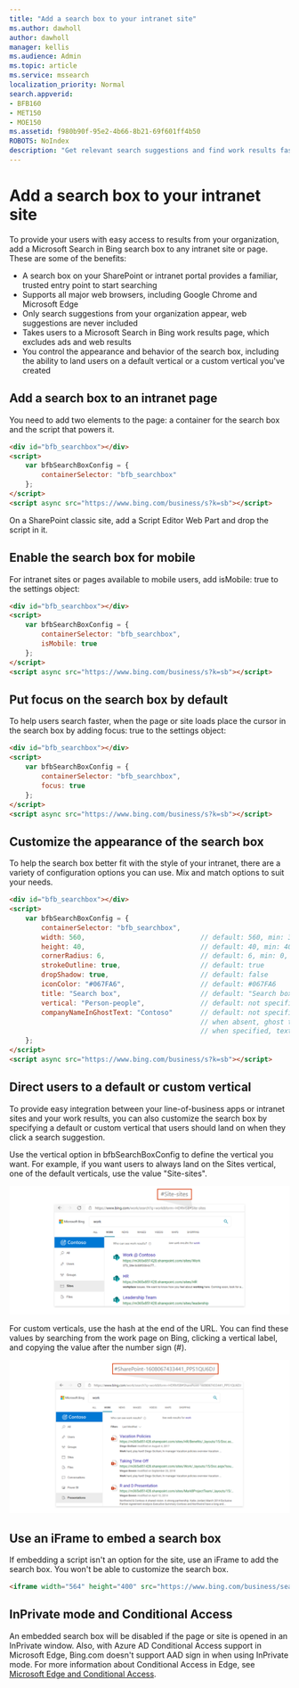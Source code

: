 ```yaml
---
title: "Add a search box to your intranet site"
ms.author: dawholl
author: dawholl
manager: kellis
ms.audience: Admin
ms.topic: article
ms.service: mssearch
localization_priority: Normal
search.appverid:
- BFB160
- MET150
- MOE150
ms.assetid: f980b90f-95e2-4b66-8b21-69f601ff4b50
ROBOTS: NoIndex
description: "Get relevant search suggestions and find work results faster by adding a Microsoft Search search box to your intranet site or page."
---
```


# Add a search box to your intranet site

To provide your users with easy access to results from your organization, add a Microsoft Search in Bing search box to any intranet site or page. These are some of the benefits:

- A search box on your SharePoint or intranet portal provides a familiar, trusted entry point to start searching
- Supports all major web browsers, including Google Chrome and Microsoft Edge
- Only search suggestions from your organization appear, web suggestions are never included
- Takes users to a Microsoft Search in Bing work results page, which excludes ads and web results
- You control the appearance and behavior of the search box, including the ability to land users on a default vertical or a custom vertical you've created
  
## Add a search box to an intranet page

You need to add two elements to the page: a container for the search box and the script that powers it.
  
```html
<div id="bfb_searchbox"></div>
<script>
    var bfbSearchBoxConfig = {
        containerSelector: "bfb_searchbox"
    };
</script>
<script async src="https://www.bing.com/business/s?k=sb"></script>
```

On a SharePoint classic site, add a Script Editor Web Part and drop the script in it.
  
## Enable the search box for mobile

For intranet sites or pages available to mobile users, add isMobile: true to the settings object:
  
```html
<div id="bfb_searchbox"></div>
<script>
    var bfbSearchBoxConfig = {
        containerSelector: "bfb_searchbox", 
        isMobile: true
    };
</script>
<script async src="https://www.bing.com/business/s?k=sb"></script>
```

## Put focus on the search box by default

To help users search faster, when the page or site loads place the cursor in the search box by adding focus: true to the settings object:
  
```html
<div id="bfb_searchbox"></div>
<script>
    var bfbSearchBoxConfig = {
        containerSelector: "bfb_searchbox",
        focus: true
    };
</script>
<script async src="https://www.bing.com/business/s?k=sb"></script>
```

## Customize the appearance of the search box 

To help the search box better fit with the style of your intranet, there are a variety of configuration options you can use. Mix and match options to suit your needs.

```html
<div id="bfb_searchbox"></div>
<script>
    var bfbSearchBoxConfig = {
        containerSelector: "bfb_searchbox",
        width: 560,                             // default: 560, min: 360, max: 650
        height: 40,                             // default: 40, min: 40, max: 72
        cornerRadius: 6,                        // default: 6, min: 0, max: 25                                   
        strokeOutline: true,                    // default: true
        dropShadow: true,                       // default: false
        iconColor: "#067FA6",                   // default: #067FA6
        title: "Search box",                    // default: "Search box"
        vertical: "Person-people",              // default: not specified, search box directs to the All vertical on the WORK results page
        companyNameInGhostText: "Contoso"       // default: not specified
                                                // when absent, ghost text will be "Search work"
                                                // when specified, text will be "Search <companyNameInGhostText>"
    };
</script>
<script async src="https://www.bing.com/business/s?k=sb"></script>
```

## Direct users to a default or custom vertical

To provide easy integration between your line-of-business apps or intranet sites and your work results, you can also customize the search box by specifying a default or custom vertical that users should land on when they click a search suggestion.

Use the vertical option in bfbSearchBoxConfig to define the vertical you want. For example, if you want users to always land on the Sites vertical, one of the default verticals, use the value "Site-sites".

![Screenshot of work results page on Microsoft Search in Bing showing the Sites vertical results and URL](media/sites-vertical-esb.png)

For custom verticals, use the hash at the end of the URL. You can find these values by searching from the work page on Bing, clicking a vertical label, and copying the value after the number sign (#).

![Screenshot of work results page on Microsoft Search in Bing showing a custom Presentation vertical results and URL](media/custom-vertical-esb.png)

## Use an iFrame to embed a search box

If embedding a script isn't an option for the site, use an iFrame to add the search box. You won't be able to customize the search box.
  
```html
<iframe width="564" height="400" src="https://www.bing.com/business/searchbox"></iframe>
```

## InPrivate mode and Conditional Access

An embedded search box will be disabled if the page or site is opened in an InPrivate window. Also, with Azure AD Conditional Access support in Microsoft Edge, Bing.com doesn't support AAD sign in when using InPrivate mode. For more information about Conditional Access in Edge, see [Microsoft Edge and Conditional Access](https://docs.microsoft.com/deployedge/ms-edge-security-conditional-access#accessing-conditional-access-protected-resources-in-microsoft-edge). 